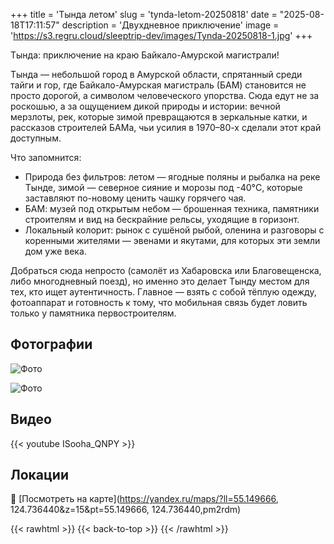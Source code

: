 +++
title = 'Тында летом'
slug = 'tynda-letom-20250818'
date = "2025-08-18T17:11:57"
description = 'Двухдневное приключение'
image = 'https://s3.regru.cloud/sleeptrip-dev/images/Tynda-20250818-1.jpg'
+++

Тында: приключение на краю Байкало-Амурской магистрали!

Тында — небольшой город в Амурской области, спрятанный среди тайги и гор, где Байкало-Амурская магистраль (БАМ) становится не просто дорогой, а символом человеческого упорства. Сюда едут не за роскошью, а за ощущением дикой природы и истории: вечной мерзлоты, рек, которые зимой превращаются в зеркальные катки, и рассказов строителей БАМа, чьи усилия в 1970–80-х сделали этот край доступным.

Что запомнится:
- Природа без фильтров: летом — ягодные поляны и рыбалка на реке Тынде, зимой — северное сияние и морозы под -40°C, которые заставляют по-новому ценить чашку горячего чая.
- БАМ: музей под открытым небом — брошенная техника, памятники строителям и вид на бескрайние рельсы, уходящие в горизонт.
- Локальный колорит: рынок с сушёной рыбой, оленина и разговоры с коренными жителями — эвенами и якутами, для которых эти земли дом уже века.

Добраться сюда непросто (самолёт из Хабаровска или Благовещенска, либо многодневный поезд), но именно это делает Тынду местом для тех, кто ищет аутентичность. Главное — взять с собой тёплую одежду, фотоаппарат и готовность к тому, что мобильная связь будет ловить только у памятника первостроителям.

## Фотографии

![Фото](https://s3.regru.cloud/sleeptrip-dev/images/Tynda-20250818-2.jpg)

![Фото](https://s3.regru.cloud/sleeptrip-dev/images/Tynda-20250818-3.jpg)



## Видео

{{< youtube ISooha_QNPY >}}



## Локации

📍 [Посмотреть на карте](https://yandex.ru/maps/?ll=55.149666, 124.736440&z=15&pt=55.149666, 124.736440,pm2rdm)


{{< rawhtml >}}
{{< back-to-top >}}
{{< /rawhtml >}}
